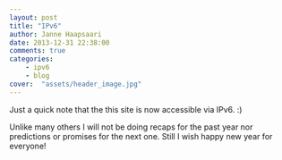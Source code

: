 ```yaml
---
layout: post
title: "IPv6"
author: Janne Haapsaari
date: 2013-12-31 22:38:00
comments: true
categories:
    - ipv6
    - blog
cover:  "assets/header_image.jpg"
---
```


Just a quick note that the this site is now accessible via IPv6. :)

Unlike many others I will not be doing recaps for the past year nor
predictions or promises for the next one. Still I wish happy new year for
everyone!
